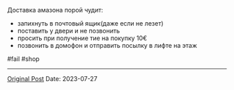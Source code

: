 Доставка амазона порой чудит:
- запихнуть в почтовый ящик(даже если не лезет)
- поставить у двери и не позвонить
- просить при получение тие на покупку 10€
- позвонить в домофон и отправить посылку в лифте на этаж

#fail #shop

---
[Original Post](https://t.me/lev2tarragona/1380)
Date: 2023-07-27
